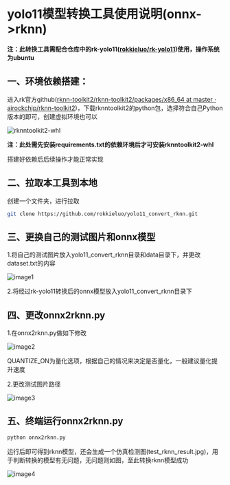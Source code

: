 # yolo11模型转换工具使用说明(onnx->rknn)

**注：此转换工具需配合仓库中的rk-yolo11([rokkieluo/rk-yolo11](https://github.com/rokkieluo/rk-yolo11))使用，操作系统为ubuntu**

## 一、环境依赖搭建：

进入rk官方github([rknn-toolkit2/rknn-toolkit2/packages/x86_64 at master · airockchip/rknn-toolkit2](https://github.com/airockchip/rknn-toolkit2/tree/master/rknn-toolkit2/packages/x86_64))，下载rknntoolkit2的python包，选择符合自己Python版本的即可，创建虚拟环境也可以

![rknntoolkit2-whl](C:\Users\15346\Desktop\convert_tool\yolo11_convert_rknn\images\rknntoolkit2-whl.png)

**注：此处需先安装requirements.txt的依赖环境后才可安装rknntoolkit2-whl**

搭建好依赖后后续操作才能正常实现

## 二、拉取本工具到本地

创建一个文件夹，进行拉取

```bash
git clone https://github.com/rokkieluo/yolo11_convert_rknn.git
```

## 三、更换自己的测试图片和onnx模型

1.将自己的测试图片放入yolo11_convert_rknn目录和data目录下，并更改dataset.txt的内容

![image1](C:\Users\15346\Desktop\convert_tool\yolo11_convert_rknn\images\image1.png)

2.将经过rk-yolo11转换后的onnx模型放入yolo11_convert_rknn目录下

## 四、更改onnx2rknn.py

1.在onnx2rknn.py做如下修改

![image2](C:\Users\15346\Desktop\convert_tool\yolo11_convert_rknn\images\image2.png)

QUANTIZE_ON为量化选项，根据自己的情况来决定是否量化，一般建议量化提升速度

2.更改测试图片路径

![image3](C:\Users\15346\Desktop\convert_tool\yolo11_convert_rknn\images\image3.png)

## 五、终端运行onnx2rknn.py

```python
python onnx2rknn.py
```

运行后即可得到rknn模型，还会生成一个仿真检测图(test_rknn_result.jpg)，用于判断转换的模型有无问题，无问题则如图，至此转换rknn模型成功

![image4](C:\Users\15346\Desktop\convert_tool\yolo11_convert_rknn\images\image4.png)

